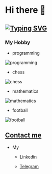 # Hi there 👋

## [![Typing SVG](https://readme-typing-svg.demolab.com/?theme=merko&size=36&lines=I'am+Artur)](https://git.io/typing-svg)

### My Hobby

   * programming
     
   ![programming](https://images.unsplash.com/photo-1542831371-29b0f74f9713?ixlib=rb-1.2.1&ixid=eyJhcHBfaWQiOjEyMDd9&auto=format&fit=crop&w=300&q=80)

   * chess

   ![chess](https://www.plymouthpubliclibrary.org/wp-content/uploads/2016/08/Chess-300x200.jpg)

   * mathematics

   ![mathematics](https://images.newscientist.com/wp-content/uploads/2014/12/11164217/maths-gettyimages-5716961731.jpg?width=300)

   * football

   ![football](https://i.pinimg.com/originals/03/7b/4f/037b4f25fc891e94f671bf81a38131e8.jpg)


## [Contact me](https://www.facebook.com/artur.petoyan)

* My

    * [Linkedin](https://www.linkedin.com/in/arturpetoyan/)

    * [Telegram](https://t.me/ArturPetoyan)
